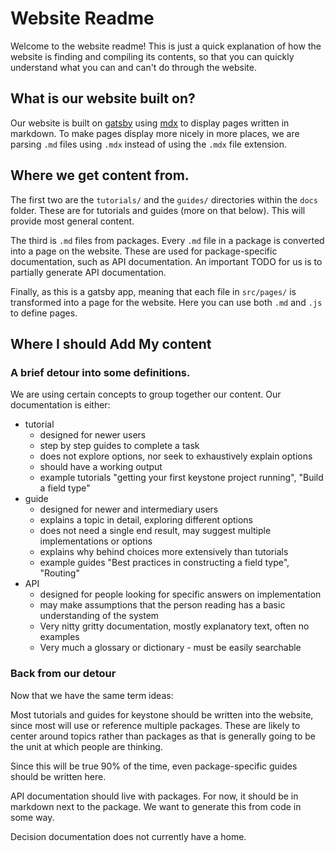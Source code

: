 # Website Readme

Welcome to the website readme! This is just a quick explanation of how the website
is finding and compiling its contents, so that you can quickly understand what you
can and can't do through the website.

## What is our website built on?

Our website is built on [gatsby](https://www.gatsbyjs.org/) using [mdx](https://github.com/mdx-js/mdx)
to display pages written in markdown. To make pages display more nicely in more places, we are
parsing `.md` files using `.mdx` instead of using the `.mdx` file extension.

## Where we get content from.

The first two are the `tutorials/` and the `guides/` directories within the `docs` folder.
These are for tutorials and guides (more on that below). This will provide most general content.

The third is `.md` files from packages. Every `.md` file in a package is converted into a page
on the website. These are used for package-specific documentation, such as API documentation. An
important TODO for us is to partially generate API documentation.

Finally, as this is a gatsby app, meaning that each file in `src/pages/` is transformed into a page
for the website. Here you can use both `.md` and `.js` to define pages.

## Where I should Add My content

### A brief detour into some definitions.

We are using certain concepts to group together our content. Our documentation is either:

- tutorial
  - designed for newer users
  - step by step guides to complete a task
  - does not explore options, nor seek to exhaustively explain options
  - should have a working output
  - example tutorials "getting your first keystone project running", "Build a field type"
- guide
  - designed for newer and intermediary users
  - explains a topic in detail, exploring different options
  - does not need a single end result, may suggest multiple implementations or options
  - explains why behind choices more extensively than tutorials
  - example guides "Best practices in constructing a field type", "Routing"
- API
  - designed for people looking for specific answers on implementation
  - may make assumptions that the person reading has a basic understanding of the system
  - Very nitty gritty documentation, mostly explanatory text, often no examples
  - Very much a glossary or dictionary - must be easily searchable

### Back from our detour

Now that we have the same term ideas:

Most tutorials and guides for keystone should be written into the website, since most will use
or reference multiple packages. These are likely to center around topics rather than packages
as that is generally going to be the unit at which people are thinking.

Since this will be true 90% of the time, even package-specific guides should be written here.

API documentation should live with packages. For now, it should be in markdown next to the package.
We want to generate this from code in some way.

Decision documentation does not currently have a home.
